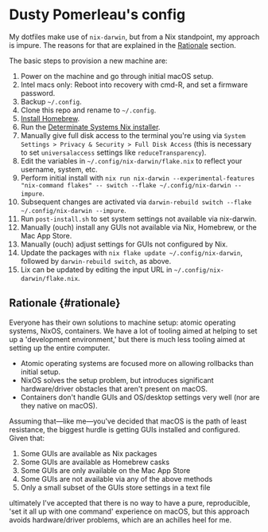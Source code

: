 # Dusty Pomerleau's config

My dotfiles make use of `nix-darwin`, but from a Nix standpoint, my approach is impure.
The reasons for that are explained in the [Rationale](#rationale) section.

The basic steps to provision a new machine are:

1. Power on the machine and go through initial macOS setup.
1. Intel macs only: Reboot into recovery with cmd-R, and set a firmware password.
1. Backup `~/.config`.
1. Clone this repo and rename to `~/.config`.
1. [Install Homebrew](https://brew.sh/).
1. Run the [Determinate Systems Nix installer](https://github.com/DeterminateSystems/nix-installer).
1. Manually give full disk access to the terminal you're using via `System Settings > Privacy & Security > Full Disk Access` (this is necessary to set `universalaccess` settings like `reduceTransparency`).
1. Edit the variables in `~/.config/nix-darwin/flake.nix` to reflect your username, system, etc.
1. Perform initial install with `nix run nix-darwin --experimental-features "nix-command flakes" -- switch --flake ~/.config/nix-darwin --impure`.
1. Subsequent changes are activated via `darwin-rebuild switch --flake ~/.config/nix-darwin --impure`.
1. Run `post-install.sh` to set system settings not available via nix-darwin.
1. Manually (ouch) install any GUIs not available via Nix, Homebrew, or the Mac App Store.
1. Manually (ouch) adjust settings for GUIs not configured by Nix.
1. Update the packages with `nix flake update ~/.config/nix-darwin`, followed by `darwin-rebuild switch`, as above.
1. Lix can be updated by editing the input URL in `~/.config/nix-darwin/flake.nix`.

## Rationale {#rationale}

Everyone has their own solutions to machine setup: atomic operating systems, NixOS, containers.
We have a lot of tooling aimed at helping to set up a 'development environment,' but there is much less tooling aimed at setting up the entire computer.

- Atomic operating systems are focused more on allowing rollbacks than initial setup.
- NixOS solves the setup problem, but introduces significant hardware/driver obstacles that aren't present on macOS.
- Containers don't handle GUIs and OS/desktop settings very well (nor are they native on macOS).

Assuming that—like me—you've decided that macOS is the path of least resistance, the biggest hurdle is getting GUIs installed and configured.
Given that:

1. Some GUIs are available as Nix packages
1. Some GUIs are available as Homebrew casks
1. Some GUIs are only available on the Mac App Store
1. Some GUIs are not available via any of the above methods
1. Only a small subset of the GUIs store settings in a text file

ultimately I've accepted that there is no way to have a pure, reproducible, 'set it all up with one command' experience on macOS, but this approach avoids hardware/driver problems, which are an achilles heel for me.
